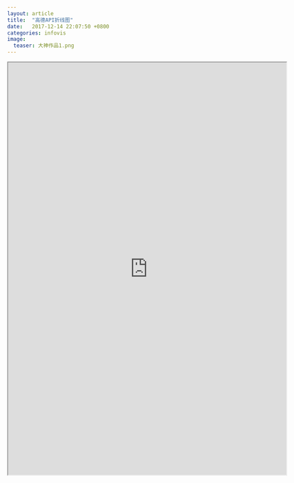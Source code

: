 ```yaml
---
layout: article
title:  "高德API折线图"
date:   2017-12-14 22:07:50 +0800
categories: infovis 
image:
  teaser: 大神作品1.png
---
```


<div>
<iframe src="https://public.tableau.com/views/demo2_26/1_1?:embed=y&:display_count=yes"
 width="645" height="955"></iframe>
</div>
